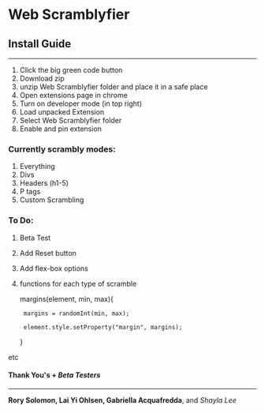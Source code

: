 
# Web Scramblyfier

## Install Guide
------------------
1. Click the big green code button
2. Download zip
3. unzip Web Scramblyfier folder and place it in a safe place
4. Open extensions page in chrome
5. Turn on developer mode (in top right)
6. Load unpacked Extension
7. Select Web Scramblyfier folder
8. Enable and pin extension

### Currently scrambly modes:

1. Everything
2. Divs
3. Headers (h1-5)
4. P tags
5. Custom Scrambling

### To Do:
1. Beta Test
2. Add Reset button
3. Add flex-box options
4. functions for each type of scramble

    margins(element, min, max){

        margins = randomInt(min, max);

        element.style.setProperty("margin", margins);

    }

etc

#### **Thank You's** + *Beta Testers*
-----------------
**Rory Solomon, Lai Yi Ohlsen, Gabriella Acquafredda**, and *Shayla Lee*

